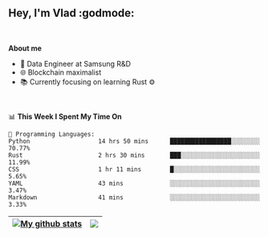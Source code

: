 ## Hey, I'm Vlad :godmode:

<br/>

**About me**
- 💼 Data Engineer at Samsung R&D
- 🌐 Blockchain maximalist
- 📚 Currently focusing on learning Rust :gear:

<br/>

<!--START_SECTION:waka-->
📊 **This Week I Spent My Time On** 

```text
💬 Programming Languages: 
Python                   14 hrs 50 mins      █████████████████░░░░░░░░   70.77% 
Rust                     2 hrs 30 mins       ███░░░░░░░░░░░░░░░░░░░░░░   11.99% 
CSS                      1 hr 11 mins        █░░░░░░░░░░░░░░░░░░░░░░░░   5.65% 
YAML                     43 mins             ░░░░░░░░░░░░░░░░░░░░░░░░░   3.47% 
Markdown                 41 mins             ░░░░░░░░░░░░░░░░░░░░░░░░░   3.33%

```


<!--END_SECTION:waka-->


| <a href="https://github.com/anuraghazra/github-readme-stats"><img align="center" src="https://github-readme-stats.vercel.app/api?username=u-hubar&show_icons=true&include_all_commits=true&theme=dark&hide_border=true" alt="My github stats" /></a> | <a href="https://github.com/anuraghazra/github-readme-stats"><img align="center" src="https://github-readme-stats.vercel.app/api/top-langs/?username=u-hubar&layout=compact&theme=dark&hide_border=true" /></a> |
| ------------- | ------------- |
